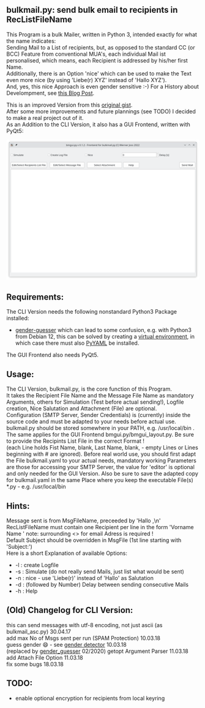 ## bulkmail.py: send bulk email to recipients in RecListFileName

This Program is a bulk Mailer, written in Python 3, intended exactly for what the name indicates:  
Sending Mail to a List of recipients, but, as opposed to the standard CC (or BCC) Feature from conventional MUA's, each individual Mail ist personalised,
which means, each Recipient is addressed by his/her first Name.  
Additionally, there is an Option 'nice' which can be used to make the Text even more nice (by using 'Liebe(r) XYZ' instead of 'Hallo XYZ').  
And, yes, this nice Approach is even gender sensitive :-)
For a History about Develompment, see [this Blog Post](https://hoernerfranzracing.de/werner/blog/spam-schleuder-version-2-0).

This is an improved Version from this [original gist](https://gist.github.com/wernerjoss/9ba0d815bb91d043f929d98670f99064).  
After some more improvements and future plannings (see TODO) I decided to make a real project out of it.  
As an Addition to the CLI Version, it also has a GUI Frontend, written with PyQt5:

![](screenshot.png)

## Requirements:
The CLI Version needs the following nonstandard Python3 Package installed:
- [gender-guesser](https://pypi.org/project/gender-guesser/)
which can lead to some confusion, e.g. with Python3 from Debian 12, this can be solved by creating a [virtual environment](https://python.land/virtual-environments/virtualenv), in which case there must also [PyYAML](https://pypi.org/project/PyYAML/) be installed.

The GUI Frontend also needs PyQt5.

## Usage:
The CLI Version, bulkmail.py, is the core function of this Program.  
It takes the Recipient File Name and the Message File Name as mandatory Arguments, others for Simulation (Test before actual sending!),
Logfile creation, Nice Salutation and Attachment (File) are optional.  
Configuration (SMTP Server, Sender Credentials) is (currently) inside the source code and must be adapted to your needs before actual use.  
bulkmail.py should be stored somewhere in your PATH, e.g. /usr/local/bin .  
The same applies for the GUI Frontend bmgui.py/bmgui_layout.py.
Be sure to provide the Recipints List File in the correct Format !  
(each Line holds Fist Name, blank, Last Name, blank, <email address> - empty Lines or Lines beginning with # are ignored).
Before real world use, you should first adapt the File bulkmail.yaml to your actual needs, mandatory working Parameters are those for
accessing your SMTP Server, the value for 'editor' is optional and only needed for the GUI Version.
Also be sure to save the adapted copy for bulkmail.yaml in the same Place where you keep the executable File(s) *.py - e.g. /usr/local/bin

## Hints:
Message sent is from MsgFileName, preceeded by 'Hallo <Name>,\n'  
RecListFileName must contain one Recipient per line in the form 'Vorname Name <email>'	note: surrounding <> for email Adress is required !  
Default Subject should be overridden in MsgFile (1st line starting with 'Subject:')  
Here is a short Explanation of available Options:
-   -l : create Logfile
-   -s : Simulate (do not really send Mails, just list what would be sent)
-   -n : nice - use 'Liebe(r)' instead of 'Hallo' as Salutation
-   -d : (followed by Number) Delay between sending consecutive Mails
-   -h : Help 

## (Old) Changelog for CLI Version:
this can send messages with utf-8 encoding, not just ascii (as bulkmail_asc.py) 30.04.17  
add max No of Msgs sent per run (SPAM Protection) 10.03.18  
guess gender :smile: - see [gender detector](https://pypi.python.org/pypi/gender-detector) 10.03.18  
(replaced by [gender_guesser](https://pypi.org/project/gender-guesser/) 02/2020)
getopt Argument Parser 11.03.18  
add Attach File Option 11.03.18  
fix some bugs 18.03.18  

## TODO:
- enable optional encryption for recipients from local keyring
